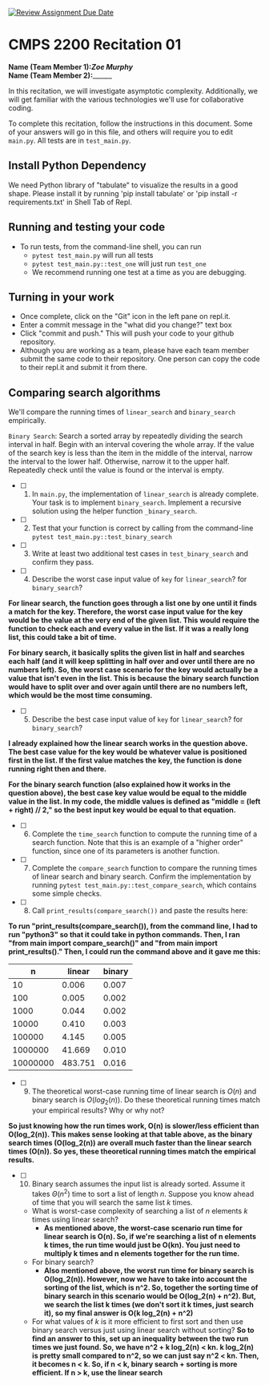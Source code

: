 [![Review Assignment Due Date](https://classroom.github.com/assets/deadline-readme-button-22041afd0340ce965d47ae6ef1cefeee28c7c493a6346c4f15d667ab976d596c.svg)](https://classroom.github.com/a/tqM-lrvp)
# CMPS 2200  Recitation 01

**Name (Team Member 1):**___Zoe Murphy___  
**Name (Team Member 2):**______

In this recitation, we will investigate asymptotic complexity. Additionally, we will get familiar with the various technologies we'll use for collaborative coding.

To complete this recitation, follow the instructions in this document. Some of your answers will go in this file, and others will require you to edit `main.py`. All tests are in `test_main.py`.

## Install Python Dependency

We need Python library of "tabulate" to visualize the results in a good shape. Please install it by running 'pip install tabulate' or 'pip install -r requirements.txt' in Shell Tab of Repl.  

## Running and testing your code

- To run tests, from the command-line shell, you can run
  + `pytest test_main.py` will run all tests
  + `pytest test_main.py::test_one` will just run `test_one`
  + We recommend running one test at a time as you are debugging.

## Turning in your work

- Once complete, click on the "Git" icon in the left pane on repl.it.
- Enter a commit message in the "what did you change?" text box
- Click "commit and push." This will push your code to your github repository.
- Although you are working as a team, please have each team member submit the same code to their repository. One person can copy the code to their repl.it and submit it from there.

## Comparing search algorithms

We'll compare the running times of `linear_search` and `binary_search` empirically.

`Binary Search`: Search a sorted array by repeatedly dividing the search interval in half. Begin with an interval covering the whole array. If the value of the search key is less than the item in the middle of the interval, narrow the interval to the lower half. Otherwise, narrow it to the upper half. Repeatedly check until the value is found or the interval is empty.

- [ ] 1. In `main.py`, the implementation of `linear_search` is already complete. Your task is to implement `binary_search`. Implement a recursive solution using the helper function `_binary_search`. 

- [ ] 2. Test that your function is correct by calling from the command-line `pytest test_main.py::test_binary_search`

- [ ] 3. Write at least two additional test cases in `test_binary_search` and confirm they pass.

- [ ] 4. Describe the worst case input value of `key` for `linear_search`? for `binary_search`? 

**For linear search, the function goes through a list one by one until it finds a match for the key. Therefore,
the worst case input value for the key would be the value at the very end of the given list. This would require the function
to check each and every value in the list. If it was a really long list, this could take a bit of time.**

**For binary search, it basically splits the given list in half and searches each half (and it will keep splitting in half
over and over until there are no numbers left). So, the worst case scenario for the key would actually be a value
that isn't even in the list. This is because the binary search function would have to split over and over again until
there are no numbers left, which would be the most time consuming.**

- [ ] 5. Describe the best case input value of `key` for `linear_search`? for `binary_search`? 

**I already explained how the linear search works in the question above. The best case value for the key would be
whatever value is positioned first in the list. If the first value matches the key, the function is done running 
right then and there.**

**For the binary search function (also explained how it works in the question above), the best case key value would be 
 equal to the middle value in the list. In my code, the middle values is defined as "middle = (left + right) // 2," so 
 the best input key would be equal to that equation.**

- [ ] 6. Complete the `time_search` function to compute the running time of a search function. Note that this is an example of a "higher order" function, since one of its parameters is another function.

- [ ] 7. Complete the `compare_search` function to compare the running times of linear search and binary search. Confirm the implementation by running `pytest test_main.py::test_compare_search`, which contains some simple checks.

- [ ] 8. Call `print_results(compare_search())` and paste the results here:

**To run "print_results(compare_search()), from the command line, I had to run "python3" so that it could take in 
python commands. Then, I ran "from main import compare_search()" and "from main import print_results()."
Then, I could run the command above and it gave me this:**

|        n |   linear |   binary |
|----------|----------|----------|
|       10 |    0.006 |    0.007 |
|      100 |    0.005 |    0.002 |
|     1000 |    0.044 |    0.002 |
|    10000 |    0.410 |    0.003 |
|   100000 |    4.145 |    0.005 |
|  1000000 |   41.669 |    0.010 |
| 10000000 |  483.751 |    0.016 |


- [ ] 9. The theoretical worst-case running time of linear search is $O(n)$ and binary search is $O(log_2(n))$. Do these theoretical running times match your empirical results? Why or why not?

**So just knowing how the run times work, O(n) is slower/less efficient than O(log_2(n)). This makes sense looking
at that table above, as the binary search times (O(log_2(n)) are overall much faster than the linear search times (O(n)). So yes, 
these theoretical running times match the empirical results.**

- [ ] 10. Binary search assumes the input list is already sorted. Assume it takes $\Theta(n^2)$ time to sort a list of length $n$. Suppose you know ahead of time that you will search the same list $k$ times. 
  + What is worst-case complexity of searching a list of $n$ elements $k$ times using linear search?
      + **As mentioned above, the worst-case scenario run time for linear search is O(n). So, if we're
          searching a list of n elements k times, the run time would just be O(kn). You just need to
          multiply k times and n elements together for the run time.**
  + For binary search?
      + **Also mentioned above, the worst run time for binary search is O(log_2(n)). However,
          now we have to take into account the sorting of the list, which is n^2. So, together the
          sorting time of binary search in this scenario would be O(log_2(n) + n^2). But, we search the
          list k times (we don't sort it k times, just search it), so my final answer is O(k log_2(n) + n^2)**
  + For what values of $k$ is it more efficient to first sort and then use binary search versus just using linear search without sorting?
    **So to find an answer to this, set up an inequality between the two run times we just found.
    So, we have n^2 + k log_2(n) < kn. k log_2(n) is pretty small compared to n^2, so we can just say n^2 < kn.
    Then, it becomes n < k. So, if n < k, binary search + sorting is more efficient. If n > k, use the linear search**
